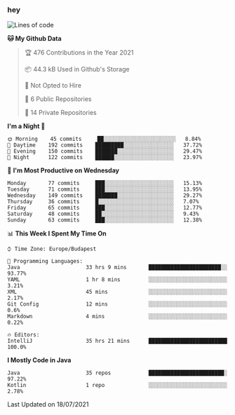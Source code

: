 ### hey

<!--START_SECTION:waka-->
![Lines of code](https://img.shields.io/badge/From%20Hello%20World%20I%27ve%20Written-69402%20lines%20of%20code-blue)

**🐱 My Github Data** 

> 🏆 476 Contributions in the Year 2021
 > 
> 📦 44.3 kB Used in Github's Storage 
 > 
> 🚫 Not Opted to Hire
 > 
> 📜 6 Public Repositories 
 > 
> 🔑 14 Private Repositories  
 > 
**I'm a Night 🦉** 

```text
🌞 Morning    45 commits     ██░░░░░░░░░░░░░░░░░░░░░░░   8.84% 
🌆 Daytime    192 commits    █████████░░░░░░░░░░░░░░░░   37.72% 
🌃 Evening    150 commits    ███████░░░░░░░░░░░░░░░░░░   29.47% 
🌙 Night      122 commits    ██████░░░░░░░░░░░░░░░░░░░   23.97%

```
📅 **I'm Most Productive on Wednesday** 

```text
Monday       77 commits     ███░░░░░░░░░░░░░░░░░░░░░░   15.13% 
Tuesday      71 commits     ███░░░░░░░░░░░░░░░░░░░░░░   13.95% 
Wednesday    149 commits    ███████░░░░░░░░░░░░░░░░░░   29.27% 
Thursday     36 commits     █░░░░░░░░░░░░░░░░░░░░░░░░   7.07% 
Friday       65 commits     ███░░░░░░░░░░░░░░░░░░░░░░   12.77% 
Saturday     48 commits     ██░░░░░░░░░░░░░░░░░░░░░░░   9.43% 
Sunday       63 commits     ███░░░░░░░░░░░░░░░░░░░░░░   12.38%

```


📊 **This Week I Spent My Time On** 

```text
⌚︎ Time Zone: Europe/Budapest

💬 Programming Languages: 
Java                     33 hrs 9 mins       ███████████████████████░░   93.77% 
YAML                     1 hr 8 mins         ░░░░░░░░░░░░░░░░░░░░░░░░░   3.21% 
XML                      45 mins             ░░░░░░░░░░░░░░░░░░░░░░░░░   2.17% 
Git Config               12 mins             ░░░░░░░░░░░░░░░░░░░░░░░░░   0.6% 
Markdown                 4 mins              ░░░░░░░░░░░░░░░░░░░░░░░░░   0.22%

🔥 Editors: 
IntelliJ                 35 hrs 21 mins      █████████████████████████   100.0%

```

**I Mostly Code in Java** 

```text
Java                     35 repos            ████████████████████████░   97.22% 
Kotlin                   1 repo              ░░░░░░░░░░░░░░░░░░░░░░░░░   2.78%

```



 Last Updated on 18/07/2021
<!--END_SECTION:waka-->
